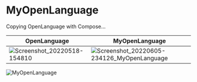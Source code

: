 # MyOpenLanguage

Copying OpenLanguage with Compose...


| OpenLanguage  | MyOpenLanguage |
| ------------- | ------------- |
| ![Screenshot_20220518-154810](https://user-images.githubusercontent.com/1758864/169865134-a873d9d4-7b67-4b4d-acd9-3db550bdf777.jpg)  |  ![Screenshot_20220605-234126_MyOpenLanguage](https://user-images.githubusercontent.com/1758864/172058719-60e86fc1-2640-4e8d-8a93-539146246d89.jpg)  |






![MyOpenLanguage](https://user-images.githubusercontent.com/1758864/173231694-365d9ade-3107-4289-9e30-24672c1626d4.gif)
